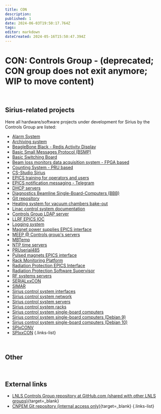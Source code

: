 ```yaml
---
title: CON
description: 
published: 1
date: 2024-06-03T19:50:17.764Z
tags: 
editor: markdown
dateCreated: 2024-05-16T15:50:47.394Z
---
```


# CON: Controls Group - (deprecated; CON group does not exit anymore; WIP to move content)

<br>

## Sirius-related projects

Here all hardware/software projects under development for Sirius by the Controls Group are listed: 

- [Alarm System](/Machine/Groups/CON/control_beast)
- [Archiving system](/Machine/Groups/CON/control_archiver)
- [BeagleBone Black - Redis Activity Display](/Machine/Groups/CON/bbbread)
- [Basic Small Messages Protocol (BSMP)](/Machine/Groups/CON/bsmp)
- [Basic Switching Board](/Machine/Groups/CON/bsb)
- [Beam loss monitors data acquisition system - FPGA based](/Machine/Groups/CON/beam_loss_monitor)
- [Counting System - PRU based](/Machine/Groups/CON/counting_system)
- [CS-Studio Sirius](/Machine/Groups/CON/lnls_studio)
- [EPICS training for operators and users](/Machine/Groups/CON/epics_training)
- [EPICS notification messaging - Telegram](/Machine/Groups/CON/epics_messaging)
- [DHCP servers](/Machine/Groups/CON/dhcp_servers)
- [Diagnostics Beamline Single-Board-Computers (BBB)](/Machine/Groups/CON/diag_beam_sbc)
- [Git repository](/Machine/Groups/CON/git_repo)
- [Heating system for vacuum chambers bake-out](/Machine/Groups/CON/heating_system)
- [Linac control system documentation](/Machine/Groups/CON/linac_control_system)
- [Controls Group LDAP server](/Machine/Groups/CON/ldap_server)
- [LLRF EPICS IOC](/Machine/Groups/CON/llrf_epics_iocs)
- [Logging system](/Machine/Groups/CON/logging_system)
- [Magnet power supplies EPICS interface](/Machine/Groups/CON/magnet_ps_epics_interface)
- [MEEP @ Controls group's servers](/Machine/Groups/CON/meep_servers)
- [MBTemp](/Machine/Groups/CON/mbtemp)
- [NTP time servers](/Machine/Groups/CON/ntp)
- [PRUserial485](/Machine/Groups/CON/pruserial485)
- [Pulsed magnets EPICS interface](/Machine/Groups/CON/pulsed_magnets_epics)
- [Rack Monitoring Platform](/Machine/Groups/CON/rack_monitor)
- [Radiation Protection EPICS Interface](/Machine/Groups/CON/rad_protec_epics_interface)
- [Radiation Protection Software Supervisor](/Machine/Groups/CON/rad_protec_software_superv)
- [RF systems servers](/Machine/Groups/CON/rf_system_servers)
- [SERIALxxCON](/Machine/Groups/CON/serialxxcon)
- [SIMAR](/Machine/Groups/CON/simar)
- [Sirius control system interfaces](/Machine/Groups/CON/sirius_cs_interfaces)
- [Sirius control system network](/Machine/Groups/CON/sirius_cs_network)
- [Sirius control system servers](/Machine/Groups/CON/sirius_cs_servers)
- [Sirius control system racks](/Machine/Groups/CON/sirius_cs_racks)
- [Sirius control system single-board computers](/Machine/Groups/CON/csc_single_board_comps)
- [Sirius control system single-board computers (Debian 9)](/Machine/Groups/CON/sirius_cs_sbcs_deb9)
- [Sirius control system single-board computers (Debian 10)](/Machine/Groups/CON/sirius_cs_sbcs_deb10)
- [SPIxCONV](/Machine/Groups/CON/spixconv)
- [SPIxxCON](/Machine/Groups/CON/spixxcon)
{.links-list}

<br>

## Other

<br>

## External links
- [LNLS Controls Group repository at GitHub.com (shared with other LNLS groups)](https://github.com/lnls-sirius){target=_blank}
- [CNPEM Git repository (internal access only)](https://gitlab.cnpem.br/){target=_blank}
{.links-list}